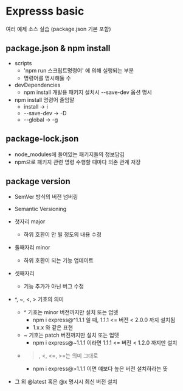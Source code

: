 # Expresss basic
여러 예제 소스 실습 (package.json 기본 포함)


## package.json & npm install
- scripts
	- 'npm run 스크립트명령어' 에 의해 실행되는 부분
	- 명령어를 명시해둘 수 
- devDependencies
	- npm install 개발용 패키지 설치시 --save-dev 옵션 명시
- npm install 명령어 줄임말
	- install -> i
	- --save-dev -> -D
	- --global -> -g

## package-lock.json
- node_modules에 들어있는 패키지들의 정보담김
- npm으로 패키지 관련 명령 수행할 때마다 의존 관계 저장

## package version 
- SemVer 방식의 버전 넘버링
- Semantic Versioning
- 첫자리 major
	- 하위 호환이 안 될 정도의 내용 수정
- 둘째자리 minor
	- 하위 호환이 되는 기능 업데이트
- 셋째자리
	- 기능 추가가 아닌 버그 수정

- ^, ~, <, > 기호의 의미
	- ^ 기호는 minor 버전까지만 설치 또는 업뎃
		- npm i express@^1.1.1 일 때, 1.1.1 <= 버전 < 2.0.0 까지 설치됨
		- 1.x.x 와 같은 표현
	- ~ 기호는 patch 버전까지만 설치 또는 업뎃
		- npm i express@~1.1.1 이라면 1.1.1 <= 버전 < 1.2.0 까지만 설치
	- >, <, <=, >=는 의미 그대로 
		- npm i express@>1.1.1 이면 얘보다 높은 버전 설치하라는 뜻
- 그 외 @latest 혹은 @x 명시시 최신 버전 설치
